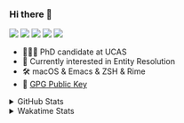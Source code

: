 ### Hi there 👋

[![](https://img.shields.io/badge/-Email-325180?logo=maildotru&logoColor=white&style=flat-square)](mailto:hi@wang.tianshu.me)
[![](https://img.shields.io/badge/-GitHub-black?logo=GitHub&style=flat-square)](https://github.com/tshu-w)
[![](https://img.shields.io/badge/-Telegram-26a5e4?labelColor=fafafa&logo=telegram&style=flat-square)](https://t.me/tshu_w) 
[![](https://img.shields.io/badge/-Twitter-1da1f2?logo=Twitter&logoColor=white&style=flat-square)](https://twitter.com/tshu_w)
[![](https://komarev.com/ghpvc/?username=tshu-w&color=blueviolet&style=flat-square)]()



- 🧑🏻‍🎓 PhD candidate at UCAS
- 🔭 Currently interested in Entity Resolution
- 🛠 macOS & Emacs & ZSH & Rime
- 🔑 [GPG Public Key](https://github.com/tshu-w/dotfiles/blob/main/config/gnupg/public.asc)

<details>

<summary>GitHub Stats</summary>

![Tianshu's GitHub stats](https://github-readme-stats.vercel.app/api?username=tshu-w&show_icons=true&theme=buefy&count_private=true)
  
</details>


<details>
  <summary>Wakatime Stats</summary>

  Currently, files accessed by tramp cannot be tracked by wakatime, see https://github.com/wakatime/wakatime-mode/issues/27
  <br>
  
<!--START_SECTION:waka-->
![Code Time](http://img.shields.io/badge/Code%20Time-6%2C444%20hrs%2014%20mins-blue)

**I'm a Night 🦉** 

```text
🌞 Morning                262 commits         ██░░░░░░░░░░░░░░░░░░░░░░░   09.77 % 
🌆 Daytime                972 commits         █████████░░░░░░░░░░░░░░░░   36.26 % 
🌃 Evening                1165 commits        ███████████░░░░░░░░░░░░░░   43.45 % 
🌙 Night                  282 commits         ███░░░░░░░░░░░░░░░░░░░░░░   10.52 % 
```
📅 **I'm Most Productive on Tuesday** 

```text
Monday                   458 commits         ████░░░░░░░░░░░░░░░░░░░░░   17.08 % 
Tuesday                  703 commits         ███████░░░░░░░░░░░░░░░░░░   26.22 % 
Wednesday                365 commits         ███░░░░░░░░░░░░░░░░░░░░░░   13.61 % 
Thursday                 181 commits         ██░░░░░░░░░░░░░░░░░░░░░░░   06.75 % 
Friday                   485 commits         █████░░░░░░░░░░░░░░░░░░░░   18.09 % 
Saturday                 328 commits         ███░░░░░░░░░░░░░░░░░░░░░░   12.23 % 
Sunday                   161 commits         ██░░░░░░░░░░░░░░░░░░░░░░░   06.01 % 
```


📊 **This Week I Spent My Time On** 

```text
💬 Programming Languages: 
sh                       9 hrs 46 mins       █████████████████████████   100.00 % 

🔥 Editors: 
Zsh                      9 hrs 46 mins       █████████████████████████   100.00 % 

🐱‍💻 Projects: 
uniblocker               5 hrs 16 mins       █████████████░░░░░░░░░░░░   53.99 % 
Terminal                 4 hrs 13 mins       ███████████░░░░░░░░░░░░░░   43.25 % 
lit-arkent               11 mins             ░░░░░░░░░░░░░░░░░░░░░░░░░   01.98 % 
dotfiles                 4 mins              ░░░░░░░░░░░░░░░░░░░░░░░░░   00.71 % 
universal-blocker        0 secs              ░░░░░░░░░░░░░░░░░░░░░░░░░   00.08 % 

💻 Operating System: 
Linux                    6 hrs 30 mins       █████████████████░░░░░░░░   66.60 % 
Mac                      3 hrs 15 mins       ████████░░░░░░░░░░░░░░░░░   33.40 % 
```

**I Mostly Code in Python** 

```text
Python                   19 repos            █████████░░░░░░░░░░░░░░░░   35.85 % 
Emacs Lisp               10 repos            █████░░░░░░░░░░░░░░░░░░░░   18.87 % 
Ruby                     3 repos             █░░░░░░░░░░░░░░░░░░░░░░░░   05.66 % 
Jupyter Notebook         2 repos             █░░░░░░░░░░░░░░░░░░░░░░░░   03.77 % 
Lua                      1 repo              ░░░░░░░░░░░░░░░░░░░░░░░░░   01.89 % 
```




 Last Updated on 15/05/2023 08:13:35 UTC
<!--END_SECTION:waka-->
</details>
